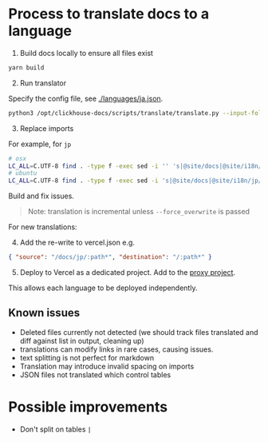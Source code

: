 # Process to translate docs to a language

1. Build docs locally to ensure all files exist

```bash
yarn build
```

2. Run translator

Specify the config file, see [./languages/ja.json](./languages/ja.json).

```bash
python3 /opt/clickhouse-docs/scripts/translate/translate.py --input-folder /opt/clickhouse-docs/docs --output-folder /opt/clickhouse-docs/i18n/ja --config ./languages/ja.json
```

3. Replace imports

For example, for `jp`

```bash
# osx
LC_ALL=C.UTF-8 find . -type f -exec sed -i '' 's|@site/docs|@site/i18n/jp/docusaurus-plugin-content-docs/current|g' {} +
# ubuntu
LC_ALL=C.UTF-8 find . -type f -exec sed -i 's|@site/docs|@site/i18n/jp/docusaurus-plugin-content-docs/current|g' {} +
```

Build and fix issues.

> Note: translation is incremental unless `--force_overwrite` is passed

For new translations:

4. Add the re-write to vercel.json e.g.

```json
{ "source": "/docs/jp/:path*", "destination": "/:path*" }
```

5. Deploy to Vercel as a dedicated project. Add to the [proxy project](https://github.com/ClickHouse/clickhouse-docs-proxy/).

This allows each language to be deployed independently.


## Known issues

- Deleted files currently not detected (we should track files translated and diff against list in output, cleaning up)
- translations can modify links in rare cases, causing issues.
- text splitting is not perfect for markdown
- Translation may introduce invalid spacing on imports
- JSON files not translated which control tables

# Possible improvements

- Don't split on tables `|`
